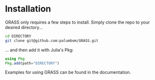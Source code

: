# Installation

GRASS only requires a few steps to install. Simply clone the repo to your desired directory...

```bash
cd DIRECTORY
git clone git@github.com:palumbom/GRASS.git
```

... and then add it with Julia's Pkg:

```julia
using Pkg
Pkg.add(path="DIRECTORY")
```

Examples for using GRASS can be found in the documentation.
